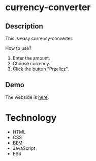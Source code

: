 # currency-converter

## **Description** 
This is easy currency-converter.

How to use?
1. Enter the amount.
2. Choose currency.
4. Click the button "Przelicz".

## Demo 

The webside is [here](https://joannaszlaska.github.io/currency-converter/).

# Technology
- HTML
- CSS
- BEM
- JavaScript
- ES6
